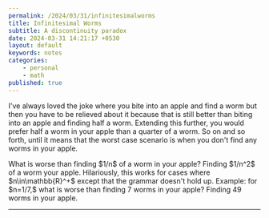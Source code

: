 ```yaml
---
permalink: /2024/03/31/infinitesimalworms
title: Infinitesimal Worms
subtitle: A discontinuity paradox
date: 2024-03-31 14:21:17 +0530
layout: default
keywords: notes
categories:
    - personal
    - math
published: true
---
```


<p>I've always loved the joke where you bite into an apple and find a worm but then you
have to be relieved about it because that is still better than biting into an apple
and finding half a worm. Extending this further, you would prefer half a worm in
your apple than a quarter of a worm. So on and so forth, until it means that the
worst case scenario is when you don't find any worms in your apple.</p>
<p>
What is worse than finding $1/n$ of a worm in your apple? Finding $1/n^2$ of a worm
your apple. Hilariously, this works for cases where $n\in\mathbb{R}^+$ except
that the grammar doesn't hold up. Example: for $n=1/7,$ what is worse
than finding 7 worms in your apple? Finding 49 worms in your apple.
</p>

---
